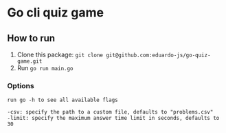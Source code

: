 # Go cli quiz game

## How to run

1. Clone this package: `git clone git@github.com:eduardo-js/go-quiz-game.git`
2. Run `go run main.go`

### Options

    run go -h to see all available flags

    -csv: specify the path to a custom file, defaults to "problems.csv"
    -limit: specify the maximum answer time limit in seconds, defaults to 30
